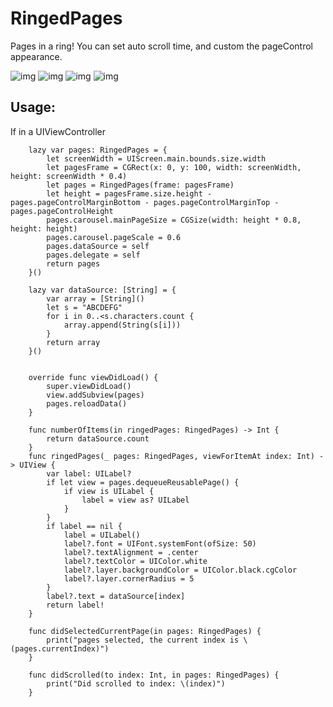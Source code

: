 # RingedPages
Pages in a ring!
You can set auto scroll time, and custom the pageControl appearance.<br>

![img](https://github.com/DingHub/ScreenShots/blob/master/RPRingedPages/0.png)
![img](https://github.com/DingHub/ScreenShots/blob/master/RPRingedPages/1.png)
![img](https://github.com/DingHub/ScreenShots/blob/master/RPRingedPages/2.png)
![img](https://github.com/DingHub/ScreenShots/blob/master/RPRingedPages/3.png)

Usage:
---
If in a UIViewController
```
    lazy var pages: RingedPages = {
        let screenWidth = UIScreen.main.bounds.size.width
        let pagesFrame = CGRect(x: 0, y: 100, width: screenWidth, height: screenWidth * 0.4)
        let pages = RingedPages(frame: pagesFrame)
        let height = pagesFrame.size.height - pages.pageControlMarginBottom - pages.pageControlMarginTop - pages.pageControlHeight
        pages.carousel.mainPageSize = CGSize(width: height * 0.8, height: height)
        pages.carousel.pageScale = 0.6
        pages.dataSource = self
        pages.delegate = self
        return pages
    }()
    
    lazy var dataSource: [String] = {
        var array = [String]()
        let s = "ABCDEFG"
        for i in 0..<s.characters.count {
            array.append(String(s[i]))
        }
        return array
    }()
        
```
```
    override func viewDidLoad() {
        super.viewDidLoad()
        view.addSubview(pages)
        pages.reloadData()
    }
```
```
    func numberOfItems(in ringedPages: RingedPages) -> Int {
        return dataSource.count
    }
    func ringedPages(_ pages: RingedPages, viewForItemAt index: Int) -> UIView {
        var label: UILabel?
        if let view = pages.dequeueReusablePage() {
            if view is UILabel {
                label = view as? UILabel
            }
        }
        if label == nil {
            label = UILabel()
            label?.font = UIFont.systemFont(ofSize: 50)
            label?.textAlignment = .center
            label?.textColor = UIColor.white
            label?.layer.backgroundColor = UIColor.black.cgColor
            label?.layer.cornerRadius = 5
        }
        label?.text = dataSource[index]
        return label!
    }
    
    func didSelectedCurrentPage(in pages: RingedPages) {
        print("pages selected, the current index is \(pages.currentIndex)")
    }
    
    func didScrolled(to index: Int, in pages: RingedPages) {
        print("Did scrolled to index: \(index)")
    }

```
